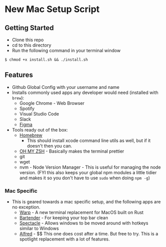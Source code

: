 # New Mac Setup Script

## Getting Started

- Clone this repo
- cd to this directory
- Run the following command in your terminal window

```shell
$ chmod +x install.sh && ./install.sh
```

## Features

- Github Global Config with your username and name
- Installs commonly used apps any developer would need (installed with `brew`):
  - Google Chrome - Web Browser
  - Spotify
  - Visual Studio Code
  - Slack
  - [Figma](https://www.figma.com/)
- Tools ready out of the box:
  - [Homebrew](https://brew.sh/)
    - This should install xcode command line utils as well, but if it doesn't then you can.
  - [OH MY ZSH](https://ohmyz.sh/) - Basically makes the terminal prettier
  - git
  - wget
  - nvm - Node Version Manager - This is useful for managing the node version. (FYI this also keeps your global npm modules a little tidier and makes it so you don't have to use `sudo` when doing `npm -g`)

### Mac Specific

- This is geared towards a mac specific setup, and the following apps are no exception.
  - [Warp](warp.dev) - A new terminal replacement for MacOS built on Rust
  - [Bartender](https://www.macbartender.com/) - For keeping your top bar clean
  - [Spectacle](https://www.spectacleapp.com/) - Allows windows to be moved around with hotkeys similar to Windows
  - [Alfred](https://www.alfredapp.com/) - $$ This one does cost after a time. But free to try. This is a spotlight replacement with a lot of features.
